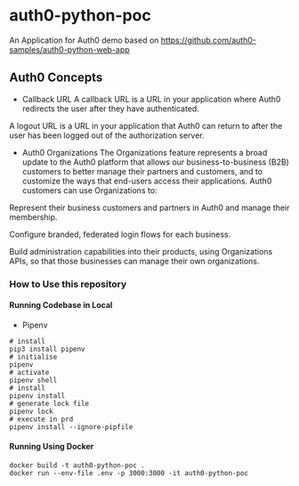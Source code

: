 # auth0-python-poc
An Application for Auth0 demo based on https://github.com/auth0-samples/auth0-python-web-app


## Auth0 Concepts

- Callback URL
A callback URL is a URL in your application where Auth0 redirects the user after they have authenticated.

A logout URL is a URL in your application that Auth0 can return to after the user has been logged out of the authorization server.

- Auth0 Organizations
The Organizations feature represents a broad update to the Auth0 platform that allows our business-to-business (B2B) customers to better manage their partners and customers, and to customize the ways that end-users access their applications. Auth0 customers can use Organizations to:

Represent their business customers and partners in Auth0 and manage their membership.

Configure branded, federated login flows for each business.

Build administration capabilities into their products, using Organizations APIs, so that those businesses can manage their own organizations.


### How to Use this repository

#### Running Codebase in Local
- Pipenv
```
# install
pip3 install pipenv
# initialise
pipenv
# activate
pipenv shell
# install
pipenv install
# generate lock file
pipenv lock
# execute in prd
pipenv install --ignore-pipfile
```


#### Running Using Docker

```
docker build -t auth0-python-poc .
docker run --env-file .env -p 3000:3000 -it auth0-python-poc
```